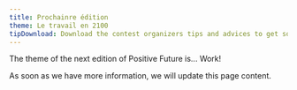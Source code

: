 ```yaml
---
title: Prochainre édition
theme: Le travail en 2100
tipDownload: Download the contest organizers tips and advices to get some guidance for your application!
---
```


The theme of the next edition of Positive Future is... Work!

As soon as we have more information, we will update this page content.
